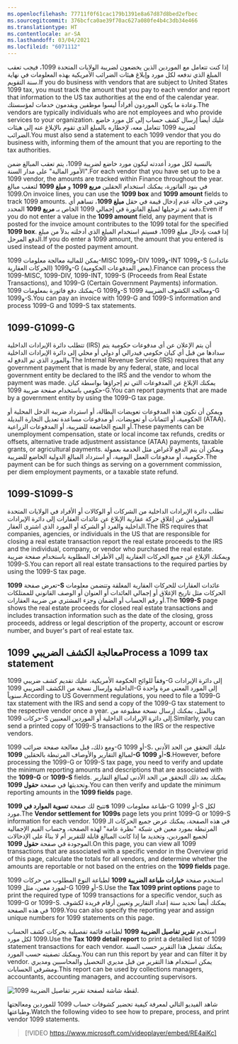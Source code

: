 ```yaml
---
ms.openlocfilehash: 77711f0f61cac179b1391e8a67d87d8bed2efbec
ms.sourcegitcommit: 376bcfca0ae39f70ac627a080fe4b4c3db34e466
ms.translationtype: HT
ms.contentlocale: ar-SA
ms.lasthandoff: 03/04/2021
ms.locfileid: "6071112"
---
```

<span data-ttu-id="7526d-101">إذا كنت تتعامل مع الموردين الذين يخضعون لضريبة الولايات المتحدة 1099، فيجب تعقب المبلغ الذي تدفعه لكل مورد وإبلاغ هيئات الضرائب الأمريكية بهذه المعلومات في نهاية سنة التقويم.</span><span class="sxs-lookup"><span data-stu-id="7526d-101">If you do business with vendors that are subject to United States 1099 tax, you must track the amount that you pay to each vendor and report that information to the US tax authorities at the end of the calendar year.</span></span> <span data-ttu-id="7526d-102">وعادة ما يكون الموردون أفراداً ليسوا موظفين ويقدمون خدمات لمؤسستك.</span><span class="sxs-lookup"><span data-stu-id="7526d-102">The vendors are typically individuals who are not employees and who provide services to your organization.</span></span> <span data-ttu-id="7526d-103">عليك أيضاً إرسال كشف حساب إلى كل مورد خاضع لضريبة 1099 تتعامل معه، لإخطاره بالمبلغ الذي تقوم بالإبلاغ عنه إلى هيئات الضرائب.</span><span class="sxs-lookup"><span data-stu-id="7526d-103">You must also send a statement to each 1099 vendor that you do business with, informing them of the amount that you are reporting to the tax authorities.</span></span>

<span data-ttu-id="7526d-104">بالنسبة لكل مورد أعددته ليكون مورد خاضع لضريبة 1099، يتم تعقب المبالغ ضمن "الأمور المالية" على مدار السنة.</span><span class="sxs-lookup"><span data-stu-id="7526d-104">For each vendor that you have set up to be a 1099 vendor, the amounts are tracked within Finance throughout the year.</span></span> <span data-ttu-id="7526d-105">في بنود الفاتورة، يمكنك استخدام الحقلين **مربع 1099** و **مبلغ 1099** لتعقب مبالغ 1099.</span><span class="sxs-lookup"><span data-stu-id="7526d-105">On invoice lines, you can use the **1099 box** and **1099 amount** fields to track 1099 amounts.</span></span> <span data-ttu-id="7526d-106">وحتى في حالة عدم إدخال قيمة في حقل **مبلغ 1099**، تساهم أي دفعة تم ترحيلها لمبلغ الفاتورة في إجمالي 1099 الخاص بـ **مربع 1099** المحدد.</span><span class="sxs-lookup"><span data-stu-id="7526d-106">Even if you do not enter a value in the **1099 amount** field, any payment that is posted for the invoice amount contributes to the 1099 total for the specified **1099 box**.</span></span> <span data-ttu-id="7526d-107">إذا قمت بإدخال مبلغ 1099، فسيتم استخدام المبلغ الذي أدخلته بدلاً من مبلغ الدفع المرحل.</span><span class="sxs-lookup"><span data-stu-id="7526d-107">If you do enter a 1099 amount, the amount that you entered is used instead of the posted payment amount.</span></span>

<span data-ttu-id="7526d-108">يمكن للمالية معالجة معلومات 1099-MISC و1099-DIV و1099-INT و1099-S (عائدات الحركات العقارية) و1099-G (بعض المدفوعات الحكومية).</span><span class="sxs-lookup"><span data-stu-id="7526d-108">Finance can process the 1099-MISC, 1099-DIV, 1099-INT, 1099-S (Proceeds from Real Estate Transactions), and 1099-G (Certain Government Payments) information.</span></span> <span data-ttu-id="7526d-109">يمكنك دفع فاتورة بمعلومات 1099-G و1099-S ومعالجة الكشوف الضريبية 1099-G و1099-S.</span><span class="sxs-lookup"><span data-stu-id="7526d-109">You can pay an invoice with 1099-G and 1099-S information and process 1099-G and 1099-S tax statements.</span></span>

## <a name="1099-g"></a><span data-ttu-id="7526d-110">1099-G</span><span class="sxs-lookup"><span data-stu-id="7526d-110">1099-G</span></span>

<span data-ttu-id="7526d-111">تتطلب دائرة الإيرادات الداخلية (IRS) أن يتم الإعلان عن أي مدفوعات حكومية يتم سدادها من قبل أي كيان حكومي فيدرالي أو دولي أو محلي إلى دائرة الإيرادات الداخلية والمورد الذي تم الدفع له.</span><span class="sxs-lookup"><span data-stu-id="7526d-111">The Internal Revenue Service (IRS) requires that any government payment that is made by any federal, state, and local government entity be declared to the IRS and the vendor to whom the payment was made.</span></span> <span data-ttu-id="7526d-112">يمكنك الإبلاغ عن المدفوعات التي تم إجراؤها بواسطة كيان حكومي باستخدام صفحة ضريبة 1099-G.</span><span class="sxs-lookup"><span data-stu-id="7526d-112">You can report payments that are made by a government entity by using the 1099-G tax page.</span></span>

<span data-ttu-id="7526d-113">ويمكن أن تكون هذه المدفوعات تعويضات البطالة، أو استرداد ضريبة الدخل المحلية أو الحكومية، أو ائتمانات أو تعويضات، أو مدفوعات مساعدة تعديل التجارة البديلة (ATAA)، أو المنح الخاضعة للضريبة، أو المدفوعات الزراعية.</span><span class="sxs-lookup"><span data-stu-id="7526d-113">These payments can be unemployment compensation, state or local income tax refunds, credits or offsets, alternative trade adjustment assistance (ATAA) payments, taxable grants, or agricultural payments.</span></span> <span data-ttu-id="7526d-114">ويمكن أن يتم الدفع لأغراض مثل الخدمة بعمولة حكومية، أو مدفوعات العمل اليومية، أو استرداد المبالغ الدولية الخاضع للضريبة.</span><span class="sxs-lookup"><span data-stu-id="7526d-114">The payment can be for such things as serving on a government commission, per diem employment payments, or a taxable state refund.</span></span>

## <a name="1099-s"></a><span data-ttu-id="7526d-115">1099-S</span><span class="sxs-lookup"><span data-stu-id="7526d-115">1099-S</span></span>

<span data-ttu-id="7526d-116">تطلب دائرة الإيرادات الداخلية من الشركات أو الوكالات أو الأفراد في الولايات المتحدة المسؤولين عن إغلاق حركة عقارية الإبلاغ عن عائدات العقارات إلى دائرة الإيرادات الداخلية والفرد أو الشركة أو المورد الذي اشترى العقار.</span><span class="sxs-lookup"><span data-stu-id="7526d-116">The IRS requires that companies, agencies, or individuals in the US that are responsible for closing a real estate transaction report the real estate proceeds to the IRS and the individual, company, or vendor who purchased the real estate.</span></span> <span data-ttu-id="7526d-117">ويمكنك الإبلاغ عن جميع الحركات العقارية إلى الأطراف المطلوبة باستخدام صفحة ضريبة 1099-S.</span><span class="sxs-lookup"><span data-stu-id="7526d-117">You can report all real estate transactions to the required parties by using the 1099-S tax page.</span></span>

<span data-ttu-id="7526d-118">تعرض صفحة **1099-S** عائدات العقارات للحركات العقارية المغلقة وتتضمن معلومات الحركات مثل تاريخ الإغلاق أو إجمالي العائدات أو العنوان أو الوصف القانوني للممتلكات أو رقم الحساب أو الضمان وجزء المشتري من ضريبة العقارات.</span><span class="sxs-lookup"><span data-stu-id="7526d-118">The **1099-S** page shows the real estate proceeds for closed real estate transactions and includes transaction information such as the date of the closing, gross proceeds, address or legal description of the property, account or escrow number, and buyer's part of real estate tax.</span></span>

## <a name="process-a-1099-tax-statement"></a><span data-ttu-id="7526d-119">معالجة الكشف الضريبي 1099</span><span class="sxs-lookup"><span data-stu-id="7526d-119">Process a 1099 tax statement</span></span>

<span data-ttu-id="7526d-120">وفقاً للوائح الحكومة الأمريكية، عليك تقديم كشف ضريبي 1099-G إلى دائرة الإيرادات الداخلية وإرسال نسخة من الكشف الضريبي 1099-G إلى المورد المعني مرة واحدة سنوياً.</span><span class="sxs-lookup"><span data-stu-id="7526d-120">According to US Government regulations, you need to file a 1099-G tax statement with the IRS and send a copy of the 1099-G tax statement to the respective vendor once a year.</span></span> <span data-ttu-id="7526d-121">وبالمثل، يمكنك إرسال نسخة مطبوعة من حركات 1099-S إلى دائرة الإيرادات الداخلية أو الموردين المعنيين.</span><span class="sxs-lookup"><span data-stu-id="7526d-121">Similarly, you can send a printed copy of 1099-S transactions to the IRS or the respective vendors.</span></span>

<span data-ttu-id="7526d-122">ومع ذلك، قبل معالجة صفحة ضرائب 1099-G أو 1099-S، عليك التحقق من الحد الأدنى لمبالغ التقارير والأوصاف المرتبطة بالحقلين **1099-G** أو **1099-S**.</span><span class="sxs-lookup"><span data-stu-id="7526d-122">However, before processing the 1099-G or 1099-S tax page, you need to verify and update the minimum reporting amounts and descriptions that are associated with the **1099-G** or **1099-S** fields.</span></span> <span data-ttu-id="7526d-123">يمكنك بعد ذلك التحقق من الحد الأدنى لمبالغ التقارير وتحديثها في صفحة **حقول 1099**.</span><span class="sxs-lookup"><span data-stu-id="7526d-123">You can then verify and update the minimum reporting amounts in the **1099 fields** page.</span></span>

<span data-ttu-id="7526d-124">تتيح لك صفحة **تسوية الموارد في 1099s** طباعة معلومات 1099-G أو 1099-S لكل مورد.</span><span class="sxs-lookup"><span data-stu-id="7526d-124">The **Vendor settlement for 1099s** page lets you print 1099-G or 1099-S information for each vendor.</span></span> <span data-ttu-id="7526d-125">في هذه الصفحة، يمكنك عرض جميع الحركات الـ 1099 المرتبطة بمورد معين في شبكة "نظرة عامة" لهذه الصفحة، وحساب القيم الإجمالية لجميع الموردين، وتحديد ما إذا كانت المبالغ قابلة للتقرير أم لا بناءً على الإدخالات الموجودة في صفحة **حقول 1099**.</span><span class="sxs-lookup"><span data-stu-id="7526d-125">On this page, you can view all 1099 transactions that are associated with a specific vendor in the Overview grid of this page, calculate the totals for all vendors, and determine whether the amounts are reportable or not based on the entries on the **1099 fields** page.</span></span>

<span data-ttu-id="7526d-126">استخدم صفحة **خيارات طباعة الضريبة 1099** لطباعة النوع المطلوب من حركات 1099 لمورد معين، مثل 1099-G أو 1099-S.</span><span class="sxs-lookup"><span data-stu-id="7526d-126">Use the **Tax 1099 print options** page to print the required type of 1099 transactions for a specific vendor, such as 1099-G or 1099-S.</span></span> <span data-ttu-id="7526d-127">يمكنك أيضاً تحديد سنة إعداد التقارير وتعيين أرقام فريدة لكشوف 1099 في هذه الصفحة.</span><span class="sxs-lookup"><span data-stu-id="7526d-127">You can also specify the reporting year and assign unique numbers for 1099 statements on this page.</span></span>

<span data-ttu-id="7526d-128">استخدم **تقرير تفاصيل الضريبة 1099** لطباعه قائمة تفصيلية بحركات كشف الحساب 1099 لكل مورد.</span><span class="sxs-lookup"><span data-stu-id="7526d-128">Use the **Tax 1099 detail report** to print a detailed list of 1099 statement transactions for each vendor.</span></span> <span data-ttu-id="7526d-129">يمكنك تشغيل هذا التقرير حسب السنة ويمكنك تصفيته حسب المورد.</span><span class="sxs-lookup"><span data-stu-id="7526d-129">You can run this report by year and can filter it by vendor.</span></span> <span data-ttu-id="7526d-130">يمكن استخدام هذا التقرير من قبل مديري التحصيل والمحاسبين ومديري ومشرفي الحسابات.</span><span class="sxs-lookup"><span data-stu-id="7526d-130">This report can be used by collections managers, accountants, accounting managers, and accounting supervisors.</span></span> 

![لقطة شاشة لصفحة تقرير تفاصيل الضريبة 1099.](../media/tax-1099-detail-report-ss.png)

<span data-ttu-id="7526d-132">شاهد الفيديو التالي لمعرفة كيفية تحضير كشوفات حساب 1099 للموردين ومعالجتها وطباعتها.</span><span class="sxs-lookup"><span data-stu-id="7526d-132">Watch the following video to see how to prepare, process, and print vendor 1099 statements.</span></span>

 > [!VIDEO https://www.microsoft.com/videoplayer/embed/RE4aiKc]
